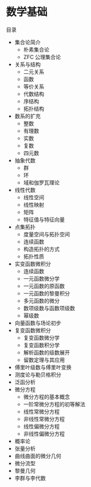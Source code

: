 # 数学基础

目录
- 集合论简介
  - 朴素集合论
  - ZFC 公理集合论
- 关系与结构
  - 二元关系
  - 函数
  - 等价关系
  - 代数结构
  - 序结构
  - 拓扑结构
- 数系的扩充
  - 整数
  - 有理数
  - 实数
  - 复数
  - 四元数
- 抽象代数
  - 群
  - 环
  - 域和伽罗瓦理论
- 线性代数
  - 线性空间
  - 线性映射
  - 矩阵
  - 特征值与特征向量
- 点集拓扑
  - 度量空间与拓扑空间
  - 连续函数
  - 构造拓扑的方式
  - 拓扑性质
- 实变函数微积分
  - 连续函数
  - 一元函数微分学
  - 一元函数的原函数
  - 一元函数的黎曼积分
  - 多元函数的微分
  - 数项级数与函数项级数
  - 幂级数
- 向量函数与场论初步
- 复变函数微积分
  - 复变函数微分学
  - 复变函数积分学
  - 解析函数的级数展开
  - 留数定理与其应用
- 傅里叶级数与傅里叶变换
- 测度论与勒贝格积分
- 泛函分析
- 微分方程
  - 微分方程的基本概念
  - 一阶常微分方程的初等解法
  - 线性常微分方程
  - 非线性常微分方程
  - 线性偏微分方程
  - 非线性偏微分方程
- 概率论
- 张量分析
- 曲线曲面的微分几何
- 微分流型
- 黎曼几何
- 李群与李代数